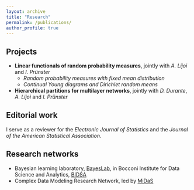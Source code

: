 ```yaml
---
layout: archive
title: "Research"
permalink: /publications/
author_profile: true
---
```


Projects
---

* **Linear functionals of random probability measures**, jointly with _A. Lijoi_ and _I. Prünster_
  * _Random probability measures with fixed mean distribution_
  * _Continual Young diagrams and Dirichlet random means_
* **Hierarchical partitions for multilayer networks**, jointly with _D. Durante_, _A. Lijoi_ and _I. Prünster_

Editorial work
---

I serve as a reviewer for the _Electronic Journal of Statistics_ and the _Journal of the American Statistical Association_.

Research networks
---
* Bayesian learning laboratory, [BayesLab](https://www.bayeslab.unibocconi.eu/wps/wcm/connect/Cdr/Bayeslab/Home), in Bocconi Institute for Data Science and Analytics, [BIDSA](https://www.bidsa.unibocconi.eu/wps/wcm/connect/Site/Bidsa/Home/)
* Complex Data Modeling Research Network, led by [MiDaS](https://midas.mat.uc.cl/network/)
